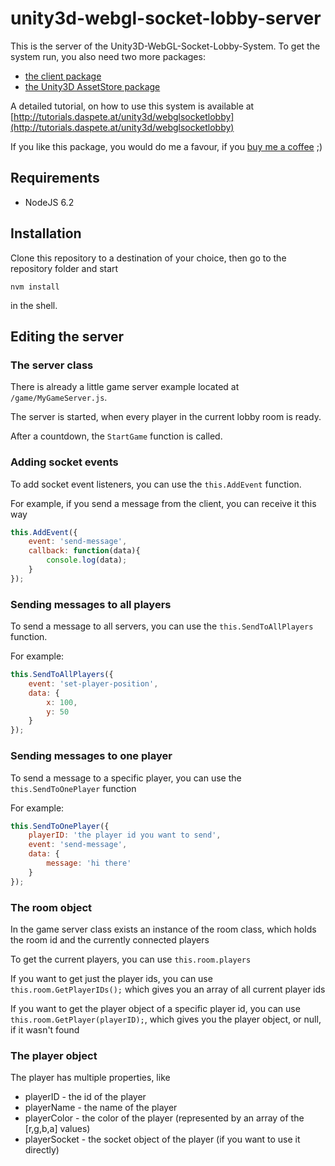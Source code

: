# unity3d-webgl-socket-lobby-server

This is the server of the Unity3D-WebGL-Socket-Lobby-System.
To get the system run, you also need two more packages:

* [the client package](https://github.com/daspete/unity3d-webgl-socket-lobby-client)
* [the Unity3D AssetStore package]()

A detailed tutorial, on how to use this system is available at [http://tutorials.daspete.at/unity3d/webglsocketlobby](http://tutorials.daspete.at/unity3d/webglsocketlobby)

If you like this package, you would do me a favour, if you [buy me a coffee](https://www.paypal.com/cgi-bin/webscr?cmd=_s-xclick&hosted_button_id=ZWWDTMU7SM9NY) ;)

## Requirements
* NodeJS 6.2

## Installation
Clone this repository to a destination of your choice, then go to the repository folder and start
```
nvm install
```

in the shell.

## Editing the server

### The server class
There is already a little game server example located at `/game/MyGameServer.js`.

The server is started, when every player in the current lobby room is ready.

After a countdown, the `StartGame` function is called.

### Adding socket events
To add socket event listeners, you can use the `this.AddEvent` function.

For example, if you send a message from the client, you can receive it this way

```javascript
this.AddEvent({
    event: 'send-message',
    callback: function(data){
        console.log(data);
    }
});
```

### Sending messages to all players
To send a message to all servers, you can use the `this.SendToAllPlayers` function.

For example: 
```javascript
this.SendToAllPlayers({
    event: 'set-player-position',
    data: {
        x: 100,
        y: 50
    }
});
```

### Sending messages to one player
To send a message to a specific player, you can use the `this.SendToOnePlayer` function

For example:
```javascript
this.SendToOnePlayer({
    playerID: 'the player id you want to send',
    event: 'send-message',
    data: {
        message: 'hi there'
    }
});
```

### The room object
In the game server class exists an instance of the room class, which holds the room id and the currently connected players

To get the current players, you can use `this.room.players`

If you want to get just the player ids, you can use `this.room.GetPlayerIDs();` which gives you an array of all current player ids

If you want to get the player object of a specific player id, you can use `this.room.GetPlayer(playerID);`, which gives you the player object, or null, if it wasn't found

### The player object
The player has multiple properties, like

* playerID - the id of the player
* playerName - the name of the player
* playerColor - the color of the player (represented by an array of the [r,g,b,a] values)
* playerSocket - the socket object of the player (if you want to use it directly)

